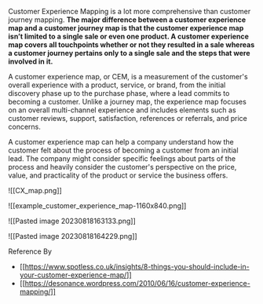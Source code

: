 
Customer Experience Mapping is a lot more comprehensive than customer journey mapping. **The major difference between a customer experience map and a customer journey map is that the customer experience map isn’t limited to a single sale or even one product. A customer experience map covers all touchpoints whether or not they resulted in a sale whereas a customer journey pertains only to a single sale and the steps that were involved in it.**

A customer experience map, or CEM, is a measurement of the customer's overall experience with a product, service, or brand, from the initial discovery phase up to the purchase phase, where a lead commits to becoming a customer. Unlike a journey map, the experience map focuses on an overall multi-channel experience and includes elements such as customer reviews, support, satisfaction, references or referrals, and price concerns.

A customer experience map can help a company understand how the customer felt about the process of becoming a customer from an initial lead. The company might consider specific feelings about parts of the process and heavily consider the customer's perspective on the price, value, and practicality of the product or service the business offers.

![[CX_map.png]]

![[example_customer_experience_map-1160x840.png]]

![[Pasted image 20230818163133.png]]

![[Pasted image 20230818164229.png]]

Reference By 
- [[https://www.spotless.co.uk/insights/8-things-you-should-include-in-your-customer-experience-map/]]
- [[https://desonance.wordpress.com/2010/06/16/customer-experience-mapping/]]